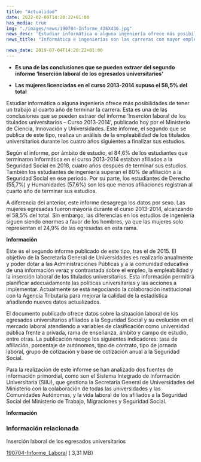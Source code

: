 ```yaml
---
title: "Actualidad"
date: 2022-02-09T14:20:22+01:00
has_media: true
img: "./images/news/190704-Informe_436X436.jpg"
news_desc: 'Estudiar informática o alguna ingeniería ofrece más posibilidades de tener un trabajo al cuarto año de terminar la carrera. Esta es una de las conclusiones que se pueden extraer del informe "Inserción laboral de los titulados universitarios – Curso 2013-2014", publicado hoy por el Ministerio de Ciencia, Innovación y Universidades. Este informe, el segundo que se publica de este tipo, realiza un análisis de la empleabilidad de los titulados universitarios durante los cuatro años siguientes a finalizar sus estudios.<b>Este contenido incluye:</b> <i class="fal fa-file-</a><i class="fas fa-external-link-alt"></i> </a><i class="fas fa-external-link-alt"></i>_icon"></i>'
news_title: "Informática e ingenierías son las carreras con mayor empleabilidad"

news_date: 2019-07-04T14:20:22+01:00
---
```

<ul>
<li><b>Es una de las conclusiones que se pueden extraer del segundo informe &lsquo;Inserci&oacute;n laboral de los egresados universitarios&rsquo;</b></li>
</ul>
<ul>
<li><b>Las mujeres licenciadas en el curso 2013-2014 supuso el 58,5% del total</b></li>
</ul>
<p>Estudiar inform&aacute;tica o alguna ingenier&iacute;a ofrece m&aacute;s posibilidades de tener un trabajo al cuarto a&ntilde;o de terminar la carrera. Esta es una de las conclusiones que se pueden extraer del informe &lsquo;Inserci&oacute;n laboral de los titulados universitarios &ndash; Curso 2013-2014&rsquo;, publicado hoy por el Ministerio de Ciencia, Innovaci&oacute;n y Universidades. Este informe, el segundo que se publica de este tipo, realiza un an&aacute;lisis de la empleabilidad de los titulados universitarios durante los cuatro a&ntilde;os siguientes a finalizar sus estudios.</p>
<p>Seg&uacute;n el informe, por &aacute;mbito de estudio, el 84,6% de los estudiantes que terminaron Inform&aacute;tica en el curso 2013-2014 estaban afiliados a la Seguridad Social en 2018, cuatro a&ntilde;os despu&eacute;s de terminar sus estudios. Tambi&eacute;n los estudiantes de ingenier&iacute;a superan el 80% de afiliaci&oacute;n a la Seguridad Social en ese periodo. Por su parte, los estudiantes de Derecho (55,7%) y Humanidades (57,6%) son los que menos afiliaciones registran al cuarto a&ntilde;o de terminar sus estudios.</p>
<p>A diferencia del anterior, este informe desagrega los datos por sexo. Las mujeres egresadas fueron mayor&iacute;a durante el curso 2013-2014, alcanzando el 58,5% del total. Sin embargo, las diferencias en los estudios de ingenier&iacute;a siguen siendo enormes a favor de los hombres, ya que las mujeres solo representan el 24,9% de las egresadas en esta rama.</p>
<p><b>Informaci&oacute;n</b></p>
<p>Este es el segundo informe publicado de este tipo, tras el de 2015. El objetivo de la Secretar&iacute;a General de Universidades es realizarlo anualmente y poder dotar a las Administraciones P&uacute;blicas y a la comunidad educativa de una informaci&oacute;n veraz y contrastada sobre el empleo, la empleabilidad y la inserci&oacute;n laboral de los titulados universitarios. Esta informaci&oacute;n permitir&aacute; planificar adecuadamente las pol&iacute;ticas universitarias y las acciones a implementar. Actualmente se est&aacute; negociando la colaboraci&oacute;n institucional con la Agencia Tributaria para mejorar la calidad de la estad&iacute;stica a&ntilde;adiendo nuevos datos actualizados.</p>
<p>El documento publicado ofrece datos sobre la situaci&oacute;n laboral de los egresados universitarios afiliados a la Seguridad Social y su evoluci&oacute;n en el mercado laboral atendiendo a variables de clasificaci&oacute;n como universidad p&uacute;blica frente a privada, rama de ense&ntilde;anza, &aacute;mbito y campo de estudio, entre otras. La publicaci&oacute;n recoge los siguientes indicadores: tasa de afiliaci&oacute;n, porcentaje de aut&oacute;nomos, tipo de contrato, tipo de jornada laboral, grupo de cotizaci&oacute;n y base de cotizaci&oacute;n anual a la Seguridad Social.</p>
<p>Para la realizaci&oacute;n de este informe se han analizado dos fuentes de informaci&oacute;n primordial, como son el Sistema Integrado de Informaci&oacute;n Universitaria (SIIU), que gestiona la Secretar&iacute;a General de Universidades del Ministerio con la colaboraci&oacute;n de todas las universidades y las Comunidades Aut&oacute;nomas, y la vida laboral de los afiliados a la Seguridad Social del Ministerio de Trabajo, Migraciones y Seguridad Social.</p>

<b>Información</b>
<div class="row">
		<div class="col-12 box_card_title d-flex"> 
			<h3 class="title_separador"><i class="fas fa-download"></i>Información relacionada</h3> 
		</div> 
		<div class="col-lg-12 box_card"> <p>Inserción laboral de los egresados universitarios</p> 
		</div> 
		<div class="col-lg-12 cards_download_cnt">  
			<div class="row"> 
				<div class="download_card"> 
					<a class="card" href="{{<siteurl>}}documentos/PDF/news/190704-Informe_Laboral.pdf" target="_blank"> 
					<div class="card-header"> 
						   <i class="fal fa-download"></i> 
					</div> </a> 
					<div class="card-body"> 
						<p class="text_file"><a class="card" href="{{<siteurl>}}documentos/PDF/news/190704-Informe_Laboral.pdf" target="_blank">  
						<span class="tit">190704-Informe_Laboral</span></a> <i class="fal fa-file-_icon"></i>( 3,31 MB)</p> 
					</div>
				</div> 		
			</div> 
		</div> 
	</div>

